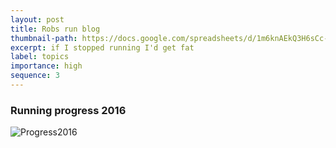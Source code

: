 ```yaml
---
layout: post
title: Robs run blog
thumbnail-path: https://docs.google.com/spreadsheets/d/1m6knAEkQ3H6sCc-CnVHVOjOiZ1dv78eMRYFfa179rqc/pubchart?oid=377341203&format=image
excerpt: if I stopped running I'd get fat
label: topics
importance: high
sequence: 3
---
```

### Running progress 2016

![Progress2016](https://docs.google.com/spreadsheets/d/1m6knAEkQ3H6sCc-CnVHVOjOiZ1dv78eMRYFfa179rqc/pubchart?oid=377341203&format=image)





